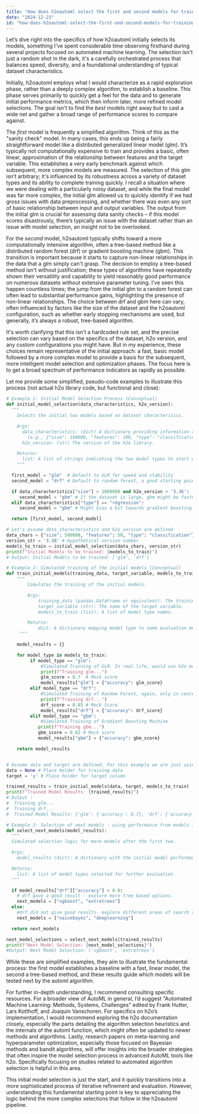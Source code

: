 ```yaml
---
title: "How does h2oautoml select the first and second models for training?"
date: "2024-12-23"
id: "how-does-h2oautoml-select-the-first-and-second-models-for-training"
---
```


Let’s dive right into the specifics of how h2oautoml initially selects its models, something I've spent considerable time observing firsthand during several projects focused on automated machine learning. The selection isn't just a random shot in the dark, it's a carefully orchestrated process that balances speed, diversity, and a foundational understanding of typical dataset characteristics.

Initially, h2oautoml employs what I would characterize as a rapid exploration phase, rather than a deeply complex algorithm, to establish a baseline. This phase serves primarily to quickly get a feel for the data and to generate initial performance metrics, which then inform later, more refined model selections. The goal isn't to find the *best* models right away but to cast a wide net and gather a broad range of performance scores to compare against.

The *first* model is frequently a simplified algorithm. Think of this as the "sanity check" model. In many cases, this ends up being a fairly straightforward model like a distributed generalized linear model (glm). It’s typically not computationally expensive to train and provides a basic, often linear, approximation of the relationship between features and the target variable. This establishes a very early benchmark against which subsequent, more complex models are measured. The selection of this glm isn’t arbitrary; it's influenced by its robustness across a variety of dataset types and its ability to complete training quickly. I recall a situation where we were dealing with a particularly noisy dataset, and while the final model was far more complex, the initial glm allowed us to quickly identify if we had gross issues with data preprocessing, and whether there was even any sort of basic relationship between input and output variables. The output from the initial glm is crucial for assessing data sanity checks – if this model scores disastrously, there’s typically an issue with the dataset rather than an issue with model selection, an insight not to be overlooked.

For the *second* model, h2oautoml typically shifts toward a more computationally intensive algorithm, often a tree-based method like a distributed random forest (drf) or gradient boosting machine (gbm). This transition is important because it starts to capture non-linear relationships in the data that a glm simply can't grasp. The decision to employ a tree-based method isn't without justification; these types of algorithms have repeatedly shown their versatility and capability to yield reasonably good performance on numerous datasets without extensive parameter tuning. I’ve seen this happen countless times; the jump from the initial glm to a random forest can often lead to substantial performance gains, highlighting the presence of non-linear relationships. The choice between drf and gbm here can vary, often influenced by factors like the size of the dataset and the h2oautoml configuration, such as whether early stopping mechanisms are used, but generally, it’s always a robust, tree-based algorithm.

It's worth clarifying that this isn't a hardcoded rule set, and the precise selection can vary based on the specifics of the dataset, h2o version, and any custom configurations you might have. But in my experience, these choices remain representative of the initial approach: a fast, basic model followed by a more complex model to provide a basis for the subsequent, more intelligent model selection and optimization phases. The focus here is to get a broad spectrum of performance indicators as rapidly as possible.

Let me provide some simplified, pseudo-code examples to illustrate this process (not actual h2o library code, but functional and close):

```python
# Example 1: Initial Model Selection Process (Conceptual)
def initial_model_selection(data_characteristics, h2o_version):
  """
    Selects the initial two models based on dataset characterisics.

    Args:
      data_characteristics: (dict) A dictionary providing information about the dataset.
        (e.g., {"size": 100000, "features": 100, "type": "classification"}).
      h2o_version: (str) The version of the h2o library.

    Returns:
      list: A list of strings indicating the two model types to start with.
    """

  first_model = "glm"  # Default to GLM for speed and stability
  second_model = "drf" # Default to random forest, a good starting point for non-linearities.

  if data_characteristics["size"] > 1000000 and h2o_version < '3.36':
     second_model = "gbm" # If the dataset is large, gbm might be faster in earlier versions.
  elif data_characteristics["type"] == "regression":
     second_model = "gbm" # Might bias a bit towards gradient boosting for regression.

  return [first_model, second_model]

# Let's assume data_characteristics and h2o_version are defined
data_chars = {"size": 500000, "features": 50, "type": "classification"}
version_str = '3.38' # Hypothetical version number
models_to_train = initial_model_selection(data_chars, version_str)
print(f"Initial Models to be trained: {models_to_train}")
# Output: Initial Models to be trained: ['glm', 'drf']
```

```python
# Example 2: Simulated training of the initial models (Conceptual)
def train_initial_models(training_data, target_variable, models_to_train):
    """
        Simulates the training of the initial models.

        Args:
            training_data (pandas.DataFrame or equivalent): The training data.
            target_variable (str): The name of the target variable.
            models_to_train (list): A list of model type names.

        Returns:
            dict: A dictionary mapping model type to some evaluation metrics.
     """

    model_results = {}

    for model_type in models_to_train:
         if model_type == "glm":
             #Simulated Training of GLM. In real life, would use h2o model building code here
             print(f"Training glm...")
             glm_score = 0.7  # Mock score
             model_results["glm"] = {"accuracy": glm_score}
         elif model_type == "drf":
             #Simulated Training of Random Forest, again, only in concept, not the actual h2o code.
             print(f"Training drf...")
             drf_score = 0.85 # Mock Score
             model_results["drf"] = {"accuracy": drf_score}
         elif model_type == "gbm":
             #Simulated Training of Gradient Boosting Machine
            print(f"Training gbm...")
            gbm_score = 0.82 # Mock score
            model_results["gbm"] = {"accuracy": gbm_score}

    return model_results


# Assume data and target are defined. For this example we are just using placeholders
data = None # Place Holder for training data
target = 'y' # Place holder for target column

trained_results = train_initial_models(data, target, models_to_train)
print(f"Trained Model Results: {trained_results}")
# Output :
#  Training glm...
#  Training drf...
#  Trained Model Results: {'glm': {'accuracy': 0.7}, 'drf': {'accuracy': 0.85}}
```

```python
# Example 3: Selection of next models - using performance from models 1 & 2
def select_next_models(model_results):
  """
  Simulated selection logic for more models after the first two.

  Args:
    model_results (dict): A dictionary with the initial model performance results

  Returns:
    list: A list of model types selected for further evaluation
  """

  if model_results["drf"]["accuracy"] > 0.8:
    # drf gave a good result - explore more tree based options.
    next_models = ["xgboost", "extratrees"]
  else:
    #drf did not give good results- explore different areas of search space.
    next_models = ["naivebayes", "deeplearning"]

  return next_models

next_model_selections = select_next_models(trained_results)
print(f"Next Model Selection: {next_model_selections}")
#Output: Next Model Selection: ['xgboost', 'extratrees']
```

While these are simplified examples, they aim to illustrate the fundamental process: the first model establishes a baseline with a fast, linear model, the second a tree-based method, and these results guide which models will be tested next by the automl algorithm.

For further in-depth understanding, I recommend consulting specific resources. For a broader view of AutoML in general, I’d suggest "Automated Machine Learning: Methods, Systems, Challenges" edited by Frank Hutter, Lars Kotthoff, and Joaquin Vanschoren. For specifics on h2o’s implementation, I would recommend exploring the h2o documentation closely, especially the parts detailing the algorithm selection heuristics and the internals of the automl function, which might often be updated to newer methods and algorithms. Lastly, research papers on meta-learning and hyperparameter optimization, especially those focused on Bayesian methods and bandit algorithms, will offer insights into the broader strategies that often inspire the model selection process in advanced AutoML tools like h2o. Specifically focusing on studies related to automated algorithm selection is helpful in this area.

This initial model selection is just the start, and it quickly transitions into a more sophisticated process of iterative refinement and evaluation. However, understanding this fundamental starting point is key to appreciating the logic behind the more complex selections that follow in the h2oautoml pipeline.
